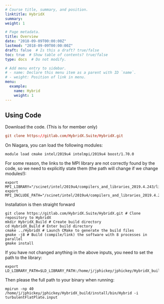 ```yaml
---
# Course title, summary, and position.
linktitle: HybridX
summary:  
weight: 1

# Page metadata.
title: Overview
date: "2018-09-09T00:00:00Z"
lastmod: "2018-09-09T00:00:00Z"
draft: false  # Is this a draft? true/false
toc: true  # Show table of contents? true/false
type: docs  # Do not modify.

# Add menu entry to sidebar.
# - name: Declare this menu item as a parent with ID `name`.
# - weight: Position of link in menu.
menu:
  example:
    name: Hybrid
    weight: 1
---
```


## Using Code
Download the code. (This is for member only)
```toml
git clone https://gitlab.com/HybridX.Suite/HybridX.git
```

On Niagara, you can load the following modules:
```shell
module load cmake intel/2019u4 intelmpi/2019u4 boost/1.70.0
```

For some reason, the links to the MPI library are not correctly found by the code, so we need to explicitly state them (the path will change if we change modules!):
```shell
export MPI_LIBRARY="/scinet/intel/2019u4/compilers_and_libraries_2019.4.243/linux/mpi/intel64/lib/"
export MPI_INCLUDE_PATH="/scinet/intel/2019u4/compilers_and_libraries_2019.4.243/linux/mpi/intel64/include/"
```
Installation is then straight forward
```shell
git clone https://gitlab.com/HybridX.Suite/HybridX.git # Clone repository to HybridX
mkdir HybridX_Build # Create build directory
cd HybridX_Build # Enter build directory
cmake ../HybridX # Launch CMake to generate the build files
gmake -j8 # Build (compile/link) the software with 8 processes in parallel
gmake install
```

If you have not changed anything in the above inputs, you need to set the path to the library:
```shell
export LD_LIBRARY_PATH=$LD_LIBRARY_PATH:/home/j/jphickey/jphickey/HybridX_build/install/lib
```

Then please the full path to your binary when running:
```shell
mpirun -np 40 /home/j/jphickey/jphickey/HybridX_build/install/bin/Hybrid -i turbulentFlatPlate.input
```
